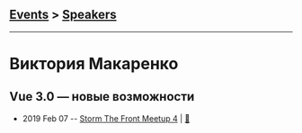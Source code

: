 ## [Events](../README.md) > [Speakers](../speakers.md)
---

# Виктория Макаренко

## Vue 3.0 — новые возможности
- 2019 Feb 07 -- [Storm The Front Meetup 4](https://www.youtube.com/watch?v=rjiZn2Wkd9c)  | [:notebook:](https://drive.google.com/file/d/15bQU-niuyv6TqE0dz5wW8hOfcK0A5mJQ/view)  
